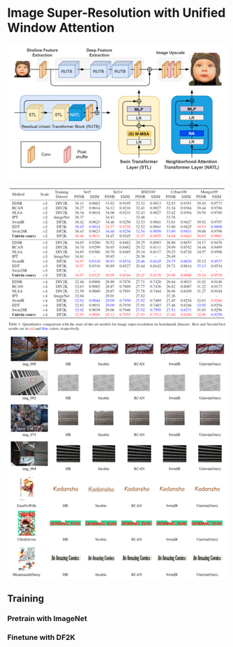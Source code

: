# Image Super-Resolution with Unified Window Attention



![arch](figs/fig1.png)

![quan1](figs/tab1.png)
![qual1](figs/fig5.png)
![qual2](figs/fig6.png)
## Training
### Pretrain with ImageNet

### Finetune with DF2K